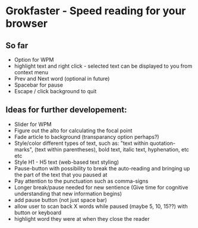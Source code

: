 Grokfaster - Speed reading for your browser
=========

So far
----------

+ Option for WPM
+ highlight text and right click - selected text can be displayed to you from context menu
+ Prev and Next word (optional in future)
+ Spacebar for pause
+ Escape / click background to quit



Ideas for further developement:
-------------
+ Slider for WPM
+ Figure out the alto for calculating the focal point
+ Fade article to background (transparancy option perhaps?)
+ Style/color different types of text, such as: "text within quotation-marks", (text within parentheses), bold text, italic text, hyphenation, etc etc
+ Style H1 - H5 text (web-based text styling)
+ Pause-button with possibility to break the auto-reading and bringing up the part of the text that you paused at
+ Pay attention to the punctuation such as comma-signs
+ Longer break/pause needed for new sentience (Give time for cognitive understanding that new information begins) 
+ add pause button (not just space bar)
+ allow user to scan back X words while paused (maybe 5, 10, 15??) with button or keyboard
+ highlight word they were at when they close the reader
